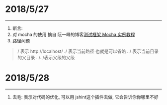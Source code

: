 # 2018/5/27
------------------
1. 断言:
2. 对 mocha 的使用 摘自 阮一峰的博客[测试框架 Mocha 实例教程](http://www.ruanyifeng.com/blog/2015/12/a-mocha-tutorial-of-examples.html)
3. 路径问题
> / 表示 http://localhost/
> ./ 表示当前路径 也就是可以省略
> ../ 表示当前目录的父目录 ../../表示父级的父级

# 2018/5/28
--------------------------
1. 去毛: 表示对代码的优化, 可以用 jshint这个插件去做, 它会告诉你你哪里不好
